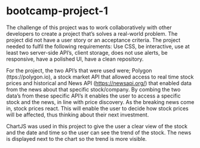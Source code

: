 # bootcamp-project-1
The challenge of this project was to work collaboratively with other developers to create a project that’s solves a real-world problem. The project did not have a user story or an acceptance criteria. The project needed to fulfil the following requirements: Use CSS, be interactive, use at least two server-side API’s, client storage, does not use alerts, be responsive, have a polished UI, have a clean repository.

For the project, the two API’s that were used were; Polygon (ttps://polygon.io), a stock market API that allowed access to real time stock prices and historical and News API (https://newsapi.org/) that enabled data from the news about that specific stock/company. By combing the two data’s from these specific API’s it enables the user to access a specific stock and the news, in line with price discovery. As the breaking news come in, stock prices react. This will enable the user to decide how stock prices will be affected, thus thinking about their next investment. 

ChartJS was used in this project to give the user a clear view of the stock and the date and time so the user can see the trend of the stock. The news is displayed next to the chart so the trend is more visible. 
